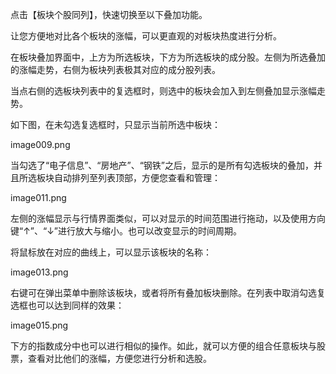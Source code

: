 点击【板块个股同列】，快速切换至以下叠加功能。

让您方便地对比各个板块的涨幅，可以更直观的对板块热度进行分析。

在板块叠加界面中，上方为所选板块，下方为所选板块的成分股。左侧为所选叠加的涨幅走势，右侧为板块列表极其对应的成分股列表。

当点右侧的选板块列表中的复选框时，则选中的板块会加入到左侧叠加显示涨幅走势。

如下图，在未勾选复选框时，只显示当前所选中板块：

image009.png

当勾选了“电子信息”、“房地产”、“钢铁”之后，显示的是所有勾选板块的叠加，并且所选板块自动排列至列表顶部，方便您查看和管理：

image011.png

左侧的涨幅显示与行情界面类似，可以对显示的时间范围进行拖动，以及使用方向键“↑”、“↓”进行放大与缩小。也可以改变显示的时间周期。

将鼠标放在对应的曲线上，可以显示该板块的名称：

image013.png

右键可在弹出菜单中删除该板块，或者将所有叠加板块删除。在列表中取消勾选复选框也可以达到同样的效果：

image015.png

下方的指数成分中也可以进行相似的操作。如此，就可以方便的组合任意板块与股票，查看对比他们的涨幅，方便您进行分析和选股。

